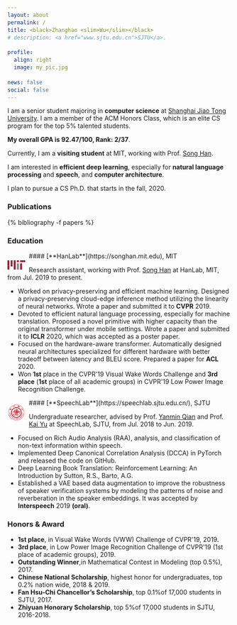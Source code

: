 ```yaml
---
layout: about
permalink: /
title: <black>Zhanghao <slim>Wu</slim></black>
# description: <a href="www.sjtu.edu.cn">SJTU</a>.

profile:
  align: right
  image: my_pic.jpg

news: false
social: false
---
```



I am a senior student majoring in **computer science** at [Shanghai Jiao Tong University](http://en.sjtu.edu.cn). I am a member of the ACM Honors Class, which is an elite CS program for the top 5% talented students. 

**My overall GPA is 92.47/100, Rank: 2/37**.

Currently, I am a **visiting student** at MIT, working with Prof. [Song Han](https://songhan.mit.edu).

I am interested in **efficient deep learning**, especially for **natural language processing** and **speech**, and **computer architecture**.

I plan to pursue a CS Ph.D. that starts in the fall, 2020.

### Publications
{% bibliography -f papers %}

### Education

<a href="assets/img/mit.png">
<img src="assets/img/mit.png"
  width="8%"
  style="float:left; margin:18px 8px 0px 0px"> 
</a>
#### [**HanLab**](https://songhan.mit.edu), MIT

Research assistant, working with Prof. [Song Han](https://songhan.mit.edu) at HanLab, MIT, from Jul. 2019 to present.
* Worked on privacy-preserving and efficient machine learning. Designed a privacy-preserving cloud-edge inference method utilizing the linearity of neural networks. Wrote a paper and submitted it to **CVPR** 2019.
* Devoted to efficient natural language processing, especially for machine translation. Proposed a novel primitive with higher capacity than the original transformer under mobile settings. Wrote a paper and submitted it to **ICLR** 2020, which was accepted as a poster paper.
* Focused on the hardware-aware transformer. Automatically designed neural architectures specialized for different hardware with better tradeoff between latency and BLEU score. Prepared a paper for **ACL** 2020.
* Won **1st** place in the CVPR'19 Visual Wake Words Challenge and **3rd place** (**1st** place of all academic groups) in CVPR'19 Low Power Image Recognition Challenge.

<a href="assets/img/sjtu.png">
<img src="assets/img/sjtu.png"
  width="8%"
  style="float:left; margin:10px 8px 0px 0px"> 
</a>
#### [**SpeechLab**](https://speechlab.sjtu.edu.cn/), SJTU

Undergraduate researcher, advised by Prof. [Yanmin Qian](https://speechlab.sjtu.edu.cn/members/yanmin_qian) and Prof. [Kai Yu](https://speechlab.sjtu.edu.cn/members/kai_yu) at SpeechLab, SJTU, from Jul. 2018 to Jun. 2019.
* Focused on Rich Audio Analysis (RAA), analysis, and classification of non-text information within speech.
* Implemented Deep Canonical Correlation Analysis (DCCA) in PyTorch and released the code on GitHub.
* Deep Learning Book Translation: Reinforcement Learning: An Introduction by Sutton, R.S., Barto, A.G.
* Established a VAE based data augmentation to improve the robustness of speaker verification systems by modeling the patterns of noise and reverberation in the speaker embeddings. It was accepted by **Interspeech** 2019 **(oral)**.

### Honors & Award
* **1st place**, in Visual Wake Words (VWW) Challenge of CVPR'19, 2019.
* **3rd place**, in Low Power Image Recognition Challenge of CVPR'19 (1st place of academic groups), 2019.
* **Outstanding Winner**,in Mathematical Contest in Modeling (top 0.5%), 2017.
* **Chinese National Scholarship**, highest honor for undergraduates, top 0.2% nation wide, 2018 & 2019.
* **Fan Hsu-Chi Chancellor’s Scholarship**, top 0.1%of 17,000 students in SJTU, 2017.
* **Zhiyuan Honorary Scholarship**, top 5%of 17,000 students in SJTU, 2016-2018.


